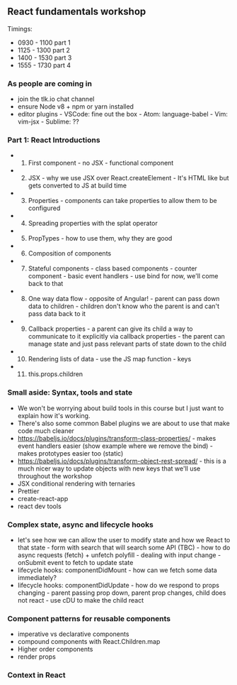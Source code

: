 ## React fundamentals workshop

Timings:

* 0930 - 1100 part 1
* 1125 - 1300 part 2
* 1400 - 1530 part 3
* 1555 - 1730 part 4

### As people are coming in

* join the tlk.io chat channel
* ensure Node v8 + npm or yarn installed
* editor plugins - VSCode: fine out the box - Atom: language-babel - Vim: vim-jsx - Sublime: ??

### Part 1: React Introductions

* 1.  First component - no JSX - functional component
* 2.  JSX - why we use JSX over React.createElement - It's HTML like but gets converted to JS at build time
* 3.  Properties - components can take properties to allow them to be configured
* 4.  Spreading properties with the splat operator
* 5.  PropTypes - how to use them, why they are good
* 6.  Composition of components
* 7.  Stateful components - class based components - counter component - basic event handlers - use bind for now, we'll come back to that
* 8.  One way data flow - opposite of Angular! - parent can pass down data to children - children don't know who the parent is and can't pass data back to it
* 9.  Callback properties - a parent can give its child a way to communicate to it explicitly via callback properties - the parent can manage state and just pass relevant parts of state down to the child
* 10. Rendering lists of data - use the JS map function - keys
* 11. this.props.children

### Small aside: Syntax, tools and state

* We won't be worrying about build tools in this course but I just want to explain how it's working.
* There's also some common Babel plugins we are about to use that make code much cleaner
* https://babeljs.io/docs/plugins/transform-class-properties/ - makes event handlers easier (show example where we remove the bind) - makes prototypes easier too (static)
* https://babeljs.io/docs/plugins/transform-object-rest-spread/ - this is a much nicer way to update objects with new keys that we'll use throughout the workshop
* JSX conditional rendering with ternaries
* Prettier
* create-react-app
* react dev tools

### Complex state, async and lifecycle hooks

* let's see how we can allow the user to modify state and how we React to that state - form with search that will search some API (TBC) - how to do async requests (fetch) + unfetch polyfill - dealing with input change - onSubmit event to fetch to update state
* lifecycle hooks: componentDidMount - how can we fetch some data immediately?
* lifecycle hooks: componentDidUpdate - how do we respond to props changing - parent passing prop down, parent prop changes, child does not react - use cDU to make the child react

### Component patterns for reusable components

* imperative vs declarative components
* compound components with React.Children.map
* Higher order components
* render props

### Context in React
